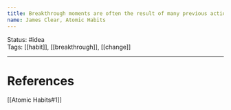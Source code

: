 ```yaml
---
title: Breakthrough moments are often the result of many previous actions, which build up the potential required to unleash a major change.
name: James Clear, Atomic Habits
---
```


Status: #idea  
Tags: [[habit]], [[breakthrough]], [[change]]

---
# References
[[Atomic Habits#1]]